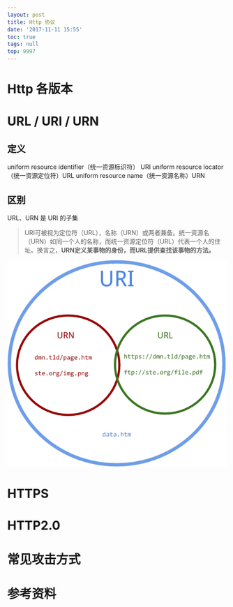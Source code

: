 ```yaml
---
layout: post
title: Http 协议
date: '2017-11-11 15:55'
toc: true
tags: null
top: 9997
---
```


# Http 各版本

# URL / URI / URN
## 定义
uniform resource identifier（统一资源标识符） URI
uniform resource locator （统一资源定位符）URL
uniform resource name（统一资源名称）URN

## 区别
URL、URN 是 URI 的子集
> URI可被视为定位符（URL），名称（URN）或两者兼备。统一资源名（URN）如同一个人的名称，而统一资源定位符（URL）代表一个人的住址。换言之，**URN定义某事物的身份，而URL提供查找该事物的方法。**

![URI](/images/2017/11/11/uri.png)


# HTTPS

# HTTP2.0

# 常见攻击方式

# 参考资料

<!--以下是脚注-->
